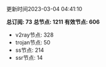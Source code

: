 更新时间2023-03-04 04:41:10

**总订阅: 73**
**总节点: 1211**
**有效节点: 606**
- v2ray节点: 328
- trojan节点: 50
- ss节点: 214
- ssr节点: 14
